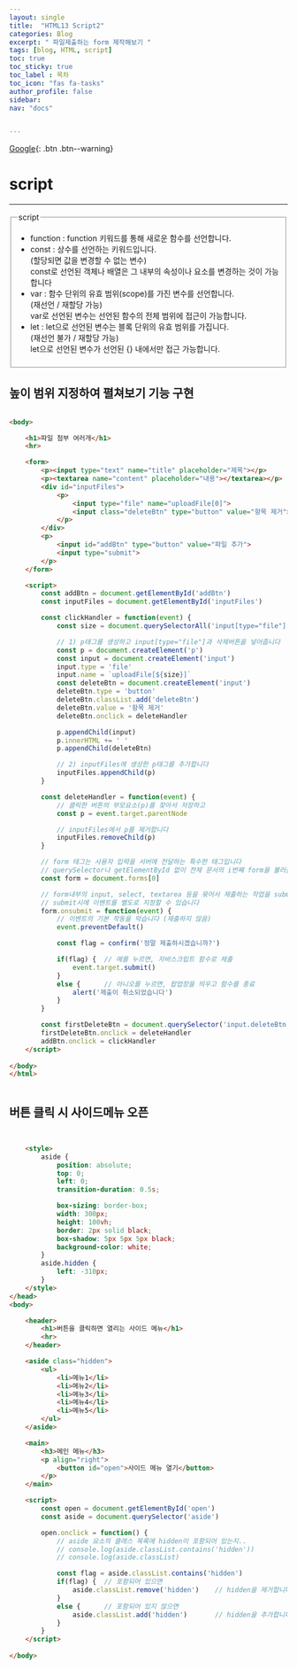 ```yaml
---
layout: single
title:  "HTML13 Script2"
categories: Blog
excerpt: " 파일제출하는 form 제작해보기 "
tags: [blog, HTML, script]
toc: true
toc_sticky: true
toc_label : 목차
toc_icon: "fas fa-tasks"
author_profile: false
sidebar:
nav: "docs"


---
```

[Google](https://google.com){: .btn .btn--warning}


# script

<hr>

<fieldset>
    <legend>script</legend>
    <ul>
        <li>function : function 키워드를 통해 새로운 함수를 선언합니다.</li>
        <li>
            const : 상수를 선언하는 키워드입니다.<br> 
            (할당되면 값을 변경할 수 없는 변수)<br>
            const로 선언된 객체나 배열은 그 내부의 속성이나 요소를 변경하는 것이 가능합니다
        </li>
        <li>
            var : 함수 단위의 유효 범위(scope)를 가진 변수를 선언합니다.<br>
            (재선언 / 재할당 가능)<br>
            var로 선언된 변수는 선언된 함수의 전체 범위에 접근이 가능합니다.
        </li>
        <li>
            let : let으로 선언된 변수는 블록 단위의 유효 범위를 가집니다.<br>
            (재선언 불가 / 재할당 가능)<br>
            let으로 선언된 변수가 선언된 {} 내에서만 접근 가능합니다.
        </li>
    </ul>
</fieldset>



## 높이 범위 지정하여 펼쳐보기 기능 구현

```html

<body>

    <h1>파일 첨부 여러개</h1>
    <hr>

    <form>
        <p><input type="text" name="title" placeholder="제목"></p>
        <p><textarea name="content" placeholder="내용"></textarea></p>
        <div id="inputFiles">
            <p>
                <input type="file" name="uploadFile[0]">
                <input class="deleteBtn" type="button" value="항목 제거">
            </p>
        </div>
        <p>
            <input id="addBtn" type="button" value="파일 추가">
            <input type="submit">
        </p>
    </form>

    <script>
        const addBtn = document.getElementById('addBtn')
        const inputFiles = document.getElementById('inputFiles')

        const clickHandler = function(event) {
            const size = document.querySelectorAll('input[type="file"]').length

            // 1) p태그를 생성하고 input[type="file"]과 삭제버튼을 넣어줍니다
            const p = document.createElement('p')
            const input = document.createElement('input')
            input.type = 'file'
            input.name = `uploadFile[${size}]`
            const deleteBtn = document.createElement('input')
            deleteBtn.type = 'button'
            deleteBtn.classList.add('deleteBtn')
            deleteBtn.value = '항목 제거'
            deleteBtn.onclick = deleteHandler

            p.appendChild(input)
            p.innerHTML += ' '
            p.appendChild(deleteBtn)

            // 2) inputFiles에 생성한 p태그를 추가합니다
            inputFiles.appendChild(p)
        }

        const deleteHandler = function(event) {
            // 클릭한 버튼의 부모요소(p)를 찾아서 저장하고
            const p = event.target.parentNode

            // inputFiles에서 p를 제거합니다
            inputFiles.removeChild(p)
        }

        // form 태그는 사용자 입력을 서버에 전달하는 특수한 태그입니다
        // querySelector나 getElementById 없이 전체 문서의 i번째 form을 불러올 수 있습니다
        const form = document.forms[0]

        // form내부의 input, select, textarea 등을 묶어서 제출하는 작업을 submit이라고 합니다
        // submit시에 이벤트를 별도로 지정할 수 있습니다
        form.onsubmit = function(event) {
            // 이벤트의 기본 작동을 막습니다 (제출하지 않음)
            event.preventDefault()

            const flag = confirm('정말 제출하시겠습니까?')

            if(flag) {  // 예를 누르면, 자바스크립트 함수로 제출
                event.target.submit()
            }
            else {      // 아니오를 누르면, 팝업창을 띄우고 함수를 종료
                alert('제출이 취소되었습니다')
            }
        }

        const firstDeleteBtn = document.querySelector('input.deleteBtn')
        firstDeleteBtn.onclick = deleteHandler
        addBtn.onclick = clickHandler
    </script>
    
</body>
</html>
 

```

## 버튼 클릭 시 사이드메뉴 오픈

```html


    <style>
        aside {
            position: absolute;
            top: 0;
            left: 0;
            transition-duration: 0.5s;

            box-sizing: border-box;
            width: 300px;
            height: 100vh;
            border: 2px solid black;
            box-shadow: 5px 5px 5px black;
            background-color: white;
        }
        aside.hidden {
            left: -310px;
        }
    </style>
</head>
<body>

    <header>
        <h1>버튼을 클릭하면 열리는 사이드 메뉴</h1>
        <hr>
    </header>

    <aside class="hidden">
        <ul>
            <li>메뉴1</li>
            <li>메뉴2</li>
            <li>메뉴3</li>
            <li>메뉴4</li>
            <li>메뉴5</li>
        </ul>
    </aside>

    <main>
        <h3>메인 메뉴</h3>
        <p align="right">
            <button id="open">사이드 메뉴 열기</button>
        </p>
    </main>

    <script>
        const open = document.getElementById('open')
        const aside = document.querySelector('aside')

        open.onclick = function() {
            // aside 요소의 클래스 목록에 hidden이 포함되어 있는지..
            // console.log(aside.classList.contains('hidden'))
            // console.log(aside.classList)

            const flag = aside.classList.contains('hidden')
            if(flag) {  // 포함되어 있으면
                aside.classList.remove('hidden')    // hidden을 제거합니다
            }
            else {      // 포함되어 있지 않으면
                aside.classList.add('hidden')       // hidden을 추가합니다
            }
        }
    </script>
    
</body>


```